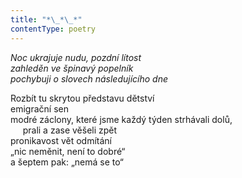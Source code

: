 ```yaml
---
title: "*\_*\_*"
contentType: poetry
---
```


<section>

_Noc ukrajuje nudu, pozdní lítost  
zahleděn ve špinavý popelník  
pochybuji o slovech následujícího dne_

Rozbít tu skrytou představu dětství  
emigrační sen  
modré záclony, které jsme každý týden strhávali dolů,  
     prali a zase věšeli zpět  
pronikavost vět odmítání  
„nic neměnit, není to dobré“  
a šeptem pak: „nemá se to“

</section>
